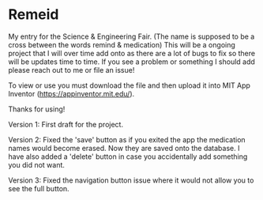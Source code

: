 # Remeid
My entry for the Science &amp; Engineering Fair. (The name is supposed to be a cross between the words remind &amp; medication)
This will be a ongoing project that I will over time add onto as there are a lot of bugs to fix so there will be updates time to time. If you see a problem or something I should add please reach out to me or file an issue! 

To view or use you must download the file and then upload it into MIT App Inventor (https://appinventor.mit.edu/).

Thanks for using!

Version 1: First draft for the project. 

Version 2: Fixed the 'save' button as if you exited the app the medication names would become erased. Now they are saved onto the database. I have also added a 'delete' button in case you accidentally add something you did not want.

Version 3: Fixed the navigation button issue where it would not allow you to see the full button.
